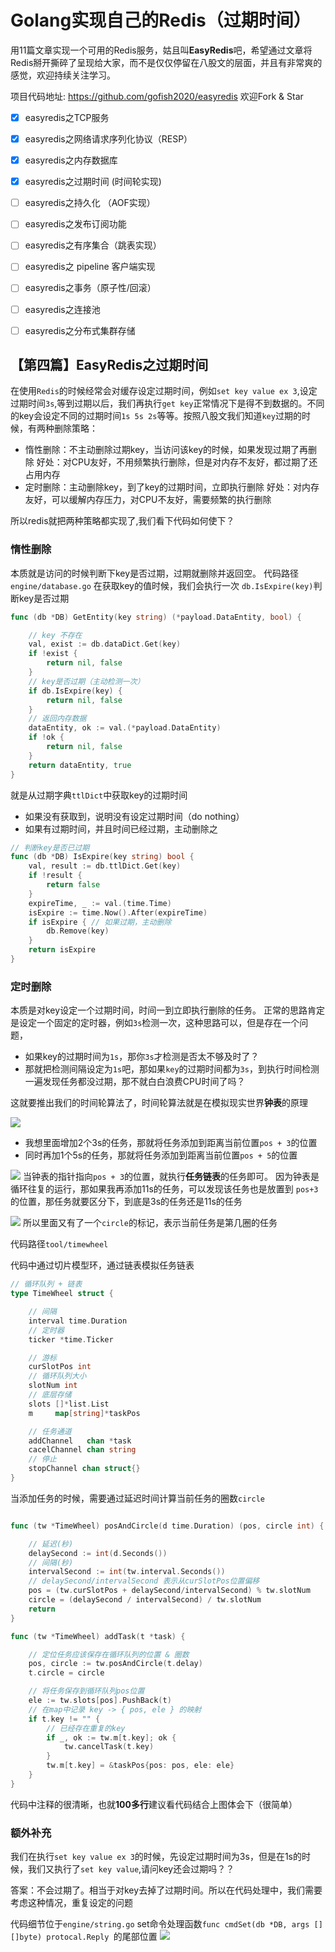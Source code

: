 # Golang实现自己的Redis（过期时间）

用11篇文章实现一个可用的Redis服务，姑且叫**EasyRedis**吧，希望通过文章将Redis掰开撕碎了呈现给大家，而不是仅仅停留在八股文的层面，并且有非常爽的感觉，欢迎持续关注学习。

项目代码地址: https://github.com/gofish2020/easyredis 欢迎Fork & Star

- [x] easyredis之TCP服务 
- [x] easyredis之网络请求序列化协议（RESP）
- [x] easyredis之内存数据库
- [x] easyredis之过期时间 (时间轮实现)
- [ ] easyredis之持久化 （AOF实现）
- [ ] easyredis之发布订阅功能
- [ ] easyredis之有序集合（跳表实现）
- [ ] easyredis之 pipeline 客户端实现
- [ ] easyredis之事务（原子性/回滚）
- [ ] easyredis之连接池
- [ ] easyredis之分布式集群存储


## 【第四篇】EasyRedis之过期时间

在使用`Redis`的时候经常会对缓存设定过期时间，例如`set key value ex 3`,设定过期时间`3s`,等到过期以后，我们再执行`get key`正常情况下是得不到数据的。不同的key会设定不同的过期时间`1s 5s 2s`等等。按照八股文我们知道`key`过期的时候，有两种删除策略：
- 惰性删除：不主动删除过期key，当访问该key的时候，如果发现过期了再删除
好处：对CPU友好，不用频繁执行删除，但是对内存不友好，都过期了还占用内存
- 定时删除：主动删除key，到了key的过期时间，立即执行删除
好处：对内存友好，可以缓解内存压力，对CPU不友好，需要频繁的执行删除

所以redis就把两种策略都实现了,我们看下代码如何使下？


### 惰性删除
本质就是访问的时候判断下key是否过期，过期就删除并返回空。
代码路径`engine/database.go`
在获取key的值时候，我们会执行一次 `db.IsExpire(key)`判断key是否过期
```go
func (db *DB) GetEntity(key string) (*payload.DataEntity, bool) {

	// key 不存在
	val, exist := db.dataDict.Get(key)
	if !exist {
		return nil, false
	}
	// key是否过期（主动检测一次）
	if db.IsExpire(key) {
		return nil, false
	}
	// 返回内存数据
	dataEntity, ok := val.(*payload.DataEntity)
	if !ok {
		return nil, false
	}
	return dataEntity, true
}
```
就是从过期字典`ttlDict`中获取key的过期时间
- 如果没有获取到，说明没有设定过期时间（do nothing）
- 如果有过期时间，并且时间已经过期，主动删除之

```go
// 判断key是否已过期
func (db *DB) IsExpire(key string) bool {
	val, result := db.ttlDict.Get(key)
	if !result {
		return false
	}
	expireTime, _ := val.(time.Time)
	isExpire := time.Now().After(expireTime)
	if isExpire { // 如果过期，主动删除
		db.Remove(key)
	}
	return isExpire
}

```

### 定时删除

本质是对key设定一个过期时间，时间一到立即执行删除的任务。
正常的思路肯定是设定一个固定的定时器，例如`3s`检测一次，这种思路可以，但是存在一个问题，
- 如果key的过期时间为`1s`，那你`3s`才检测是否太不够及时了？
- 那就把检测间隔设定为`1s`吧，那如果`key`的过期时间都为`3s`，到执行时间检测一遍发现任务都没过期，那不就白白浪费CPU时间了吗？

这就要推出我们的时间轮算法了，时间轮算法就是在模拟现实世界**钟表**的原理

![](image.png)

- 我想里面增加2个3s的任务，那就将任务添加到距离当前位置`pos + 3`的位置
- 同时再加1个5s的任务，那就将任务添加到距离当前位置`pos + 5`的位置

![](image-1.png)
当钟表的指针指向`pos + 3`的位置，就执行**任务链表**的任务即可。
因为钟表是循环往复的运行，那如果我再添加11s的任务，可以发现该任务也是放置到 `pos+3`的位置，那任务就要区分下，到底是3s的任务还是11s的任务

![](image-2.png)
所以里面又有了一个`circle`的标记，表示当前任务是第几圈的任务


代码路径`tool/timewheel`

代码中通过切片模型环，通过链表模拟任务链表
```go
// 循环队列 + 链表
type TimeWheel struct {

	// 间隔
	interval time.Duration
	// 定时器
	ticker *time.Ticker

	// 游标
	curSlotPos int
	// 循环队列大小
	slotNum int
	// 底层存储
	slots []*list.List
	m     map[string]*taskPos

	// 任务通道
	addChannel   chan *task
	cacelChannel chan string
	// 停止
	stopChannel chan struct{}
}

```

当添加任务的时候，需要通过延迟时间计算当前任务的圈数`circle`

```go

func (tw *TimeWheel) posAndCircle(d time.Duration) (pos, circle int) {

	// 延迟(秒)
	delaySecond := int(d.Seconds())
	// 间隔(秒)
	intervalSecond := int(tw.interval.Seconds())
	// delaySecond/intervalSecond 表示从curSlotPos位置偏移
	pos = (tw.curSlotPos + delaySecond/intervalSecond) % tw.slotNum
	circle = (delaySecond / intervalSecond) / tw.slotNum
	return
}

func (tw *TimeWheel) addTask(t *task) {

	// 定位任务应该保存在循环队列的位置 & 圈数
	pos, circle := tw.posAndCircle(t.delay)
	t.circle = circle

	// 将任务保存到循环队列pos位置
	ele := tw.slots[pos].PushBack(t)
	// 在map中记录 key -> { pos, ele } 的映射
	if t.key != "" {
		// 已经存在重复的key
		if _, ok := tw.m[t.key]; ok {
			tw.cancelTask(t.key)
		}
		tw.m[t.key] = &taskPos{pos: pos, ele: ele}
	}
}

```
代码中注释的很清晰，也就**100多行**建议看代码结合上图体会下（很简单）

### 额外补充

我们在执行`set key value ex 3`的时候，先设定过期时间为3s，但是在1s的时候，我们又执行了`set key value`,请问key还会过期吗？？

答案：不会过期了。相当于对key去掉了过期时间。所以在代码处理中，我们需要考虑这种情况，重复设定的问题


代码细节位于`engine/string.go` set命令处理函数`func cmdSet(db *DB, args [][]byte) protocal.Reply `的尾部位置
![](image-3.png)